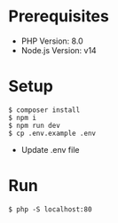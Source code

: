 # Prerequisites
- PHP Version: 8.0
- Node.js Version: v14

# Setup
```
$ composer install
$ npm i
$ npm run dev
$ cp .env.example .env
```
- Update .env file

# Run
```
$ php -S localhost:80
```